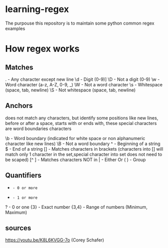 # learning-regex
The purpouse this repository is to maintain some python common regex examples


# How regex works

## Matches

.     - Any character except new line
\d    - Digit (0-9)]
\D    - Not a digit (0-9)
\w    - Word character (a-z, A-Z, 0-9, _)
\W    - Not a word character
\s    - Whitespace (space, tab, newline)
\S    - Not whitespace (space, tab, newline)

## Anchors
does not match any characters, but identify some positions like
new lines, before or after a space, starts with or ends with,
these special characters are word boundaries characters

\b    - Word boundary (indicated for white space or non alphanumeric character like new lines)
\B    - Not a word boundary
^     - Beginning of a string
$     - End of a string
[]    - Matches characters in brackets (characters into [] will match only 1 character in the set,special character into set does not need to be scaped)
[^ ]  - Matches characters NOT in
|     - Either Or
( )   - Group

## Quantifiers

*     - 0 or more
+     - 1 or more
?     - 0 or one
{3}   - Exact number
{3,4} - Range of numbers (Minimum, Maximum)


## sources

https://youtu.be/K8L6KVGG-7o (Corey Schafer)